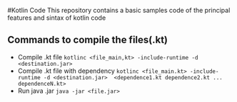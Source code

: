 #Kotlin Code
This repository contains a basic samples code of the principal features and sintax of kotlin code 

## Commands to compile the files(.kt)
- Compile .kt file 
	`kotlinc <file_main,kt> -include-runtime -d <destination.jar>` 
- Compile .kt file with dependency
	`kotlinc <file_main.kt> -include-runtime -d <destination.jar>  <dependence1.kt dependence2.kt ... dependenceN.kt>` 
- Run java .jar
	`java -jar <file.jar>`
